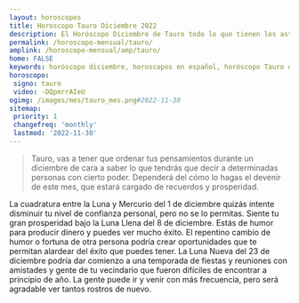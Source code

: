 ```yaml
---
layout: horoscopos
title: Horoscopo Tauro Diciembre 2022
description: El Horóscopo Diciembre de Tauro todo lo que tienen los astros preparados para este mes, amor, trabajo, familia. Todo sobre astrologia, tarot, predicciones. Horoscopo gratis en español, predicciones y astrología.
permalink: /horoscopo-mensual/tauro/
amplink: /horoscopo-mensual/amp/tauro/
home: FALSE
keywords: horóscopo diciembre, horoscopos en español, horóscopo Tauro diciembre , horóscopo esperanza gracia, horoscop, horóscopos gratis, horoscopo Tauro, Tarot, Astrologia, Zodíaco, Tauro, horoscopo gratis, horoscopo del mes 
horoscopo:
 signo: tauro
 video: -DQpmrrAIeU
ogimg: /images/mes/tauro_mes.png#2022-11-30
sitemap:
 priority: 1
 changefreq: 'monthly'
 lastmod: '2022-11-30'
---
```



 > Tauro, vas a tener que ordenar tus pensamientos durante un diciembre de cara a saber lo que tendrás que decir a determinadas personas con cierto poder. Dependerá del cómo lo hagas el devenir de este mes, que estará cargado de recuerdos y prosperidad.



La cuadratura entre la Luna y Mercurio del 1 de diciembre quizás intente disminuir tu nivel de confianza personal, pero no se lo permitas. Siente tu gran prosperidad bajo la Luna Llena del 8 de diciembre. Estás de humor para producir dinero y puedes ver mucho éxito. El repentino cambio de humor o fortuna de otra persona podría crear oportunidades que te permitan alardear del éxito que puedes tener. La Luna Nueva del 23 de diciembre podría dar comienzo a una temporada de fiestas y reuniones con amistades y gente de tu vecindario que fueron difíciles de encontrar a principio de año. La gente puede ir y venir con más frecuencia, pero será agradable ver tantos rostros de nuevo. 